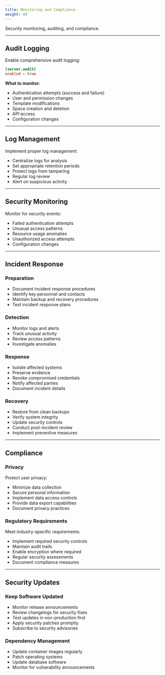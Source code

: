 ```yaml
---
title: Monitoring and Compliance
weight: 40
---
```


Security monitoring, auditing, and compliance.

---

## Audit Logging

Enable comprehensive audit logging:

```toml {filename=knot.toml}
[server.audit]
enabled = true
```

**What to monitor**:
- Authentication attempts (success and failure)
- User and permission changes
- Template modifications
- Space creation and deletion
- API access
- Configuration changes

---

## Log Management

Implement proper log management:
- Centralize logs for analysis
- Set appropriate retention periods
- Protect logs from tampering
- Regular log review
- Alert on suspicious activity

---

## Security Monitoring

Monitor for security events:
- Failed authentication attempts
- Unusual access patterns
- Resource usage anomalies
- Unauthorized access attempts
- Configuration changes

---

## Incident Response

### Preparation

- Document incident response procedures
- Identify key personnel and contacts
- Maintain backup and recovery procedures
- Test incident response plans

### Detection

- Monitor logs and alerts
- Track unusual activity
- Review access patterns
- Investigate anomalies

### Response

- Isolate affected systems
- Preserve evidence
- Revoke compromised credentials
- Notify affected parties
- Document incident details

### Recovery

- Restore from clean backups
- Verify system integrity
- Update security controls
- Conduct post-incident review
- Implement preventive measures

---

## Compliance

### Privacy

Protect user privacy:
- Minimize data collection
- Secure personal information
- Implement data access controls
- Provide data export capabilities
- Document privacy practices

### Regulatory Requirements

Meet industry-specific requirements:
- Implement required security controls
- Maintain audit trails
- Enable encryption where required
- Regular security assessments
- Document compliance measures

---

## Security Updates

### Keep Software Updated

- Monitor release announcements
- Review changelogs for security fixes
- Test updates in non-production first
- Apply security patches promptly
- Subscribe to security advisories

### Dependency Management

- Update container images regularly
- Patch operating systems
- Update database software
- Monitor for vulnerability announcements
